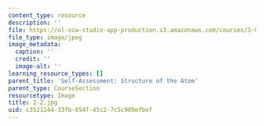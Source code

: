 ```yaml
---
content_type: resource
description: ''
file: https://ol-ocw-studio-app-production.s3.amazonaws.com/courses/3-091sc-introduction-to-solid-state-chemistry-fall-2010/c352124433fb654f45c27c5c909efbef_2-2.jpg
file_type: image/jpeg
image_metadata:
  caption: ''
  credit: ''
  image-alt: ''
learning_resource_types: []
parent_title: 'Self-Assessment: Structure of the Atom'
parent_type: CourseSection
resourcetype: Image
title: 2-2.jpg
uid: c3521244-33fb-654f-45c2-7c5c909efbef
---
```

